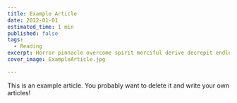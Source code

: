 ```yaml
---
title: Example Article
date: 2012-01-01
estimated_time: 1 min
published: false
tags:
  - Reading
excerpt: Horror pinnacle overcome spirit merciful derive decrepit endless
cover_image: ExampleArticle.jpg

---
```


This is an example article. You probably want to delete it and write your own articles!
